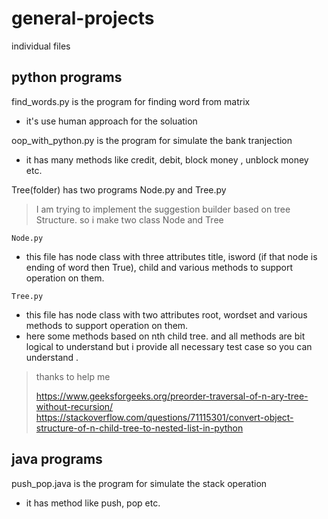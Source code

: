 # general-projects

individual files

## python programs

find_words.py is the program for finding word from matrix

- it's use human approach for the soluation

oop_with_python.py is the program for simulate the bank tranjection

- it has many methods like credit, debit, block money , unblock money etc.

Tree(folder) has two programs Node.py and Tree.py

>I am trying to implement the suggestion builder based on tree Structure. so i make two class Node and Tree

`Node.py`

- this file has node class with three attributes title, isword (if that node is ending of word then True), child and various methods to support operation on them.

`Tree.py`

- this file has node class with two attributes root, wordset and various methods to support operation on them.
- here some methods based on nth child tree. and all methods are bit logical to understand but i provide all necessary test case so you can understand .

> thanks to help me
> 
> https://www.geeksforgeeks.org/preorder-traversal-of-n-ary-tree-without-recursion/
> https://stackoverflow.com/questions/71115301/convert-object-structure-of-n-child-tree-to-nested-list-in-python

## java programs

push_pop.java is the program for simulate the stack operation

- it has method like push, pop etc.
